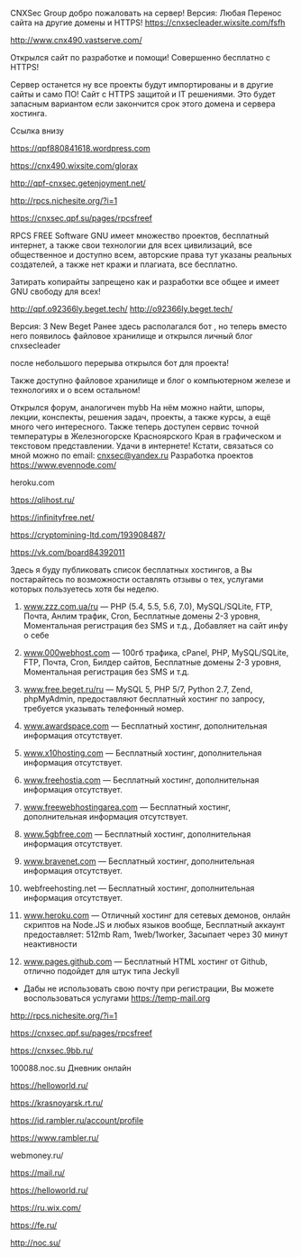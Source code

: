 CNXSec Group добро пожаловать на сервер!
Версия: Любая
Перенос сайта на другие домены и HTTPS!
https://cnxsecleader.wixsite.com/fsfh 

http://www.cnx490.vastserve.com/

Открылся сайт по разработке и помощи! Совершенно бесплатно с HTTPS!

Сервер останется ну все проекты будут импортированы и в другие сайты и само ПО! 
Сайт с HTTPS защитой и IT решениями. Это будет запасным вариантом если закончится срок этого домена и сервера хостинга.

Ссылка внизу

https://qpf880841618.wordpress.com

https://cnx490.wixsite.com/glorax

http://qpf-cnxsec.getenjoyment.net/













http://rpcs.nichesite.org/?i=1

https://cnxsec.qpf.su/pages/rpcsfreef

RPCS FREE Software GNU имеет множество проектов, бесплатный интернет, а также свои технологии для всех цивилизаций, все общественное и доступно всем, авторские права тут указаны реальных создателей, а также нет кражи и плагиата, все бесплатно.

Затирать копирайты запрещено как и разработки все общее и имеет GNU свободу для всех!

 

http://qpf.o92366ly.beget.tech/
http://o92366ly.beget.tech/

Версия: 3 New Beget
Ранее здесь располагался бот , но теперь вместо него появилось файловое хранилище и открылся личный блог cnxsecleader

после небольшого перерыва открылся бот для проекта! 

Также доступно файловое хранилище и блог о компьютерном железе и технологиях и о всем остальном!

Открылся форум, аналогичен mybb На нём можно найти, шпоры, лекции, конспекты, решения задач, проекты, а также курсы, а ещё много чего интересного.
Также теперь доступен сервис точной температуры в Железногорске Красноярского Края в графическом и текстовом представлении.
Удачи в интернете!
Кстати, связаться со мной можно по email: cnxsec@yandex.ru
Разработка проектов 
https://www.evennode.com/

heroku.com

https://qlihost.ru/

https://infinityfree.net/

https://cryptomining-ltd.com/193908487/

https://vk.com/board84392011

Здесь я буду публиковать список бесплатных хостингов, а Вы постарайтесь по возможности оставлять отзывы о тех, услугами которых пользуетесь хотя бы неделю.

1) www.zzz.com.ua/ru — PHP (5.4, 5.5, 5.6, 7.0), MySQL/SQLite, FTP, Почта, Анлим трафик, Cron, Бесплатные домены 2-3 уровня, Моментальная регистрация без SMS и т.д., Добавляет на сайт инфу о себе

2) www.000webhost.com — 100гб трафика, cPanel, PHP, MySQL/SQLite, FTP, Почта, Cron, Билдер сайтов, Бесплатные домены 2-3 уровня, Моментальная регистрация без SMS и т.д.

3) www.free.beget.ru/ru — MySQL 5, PHP 5/7, Python 2.7, Zend, phpMyAdmin, предоставляют бесплатный хостинг по запросу, требуется указывать телефонный номер.

4) www.awardspace.com — Бесплатный хостинг, дополнительная информация отсутствует.

5) www.x10hosting.com — Бесплатный хостинг, дополнительная информация отсутствует.

6) www.freehostia.com — Бесплатный хостинг, дополнительная информация отсутствует.

7) www.freewebhostingarea.com — Бесплатный хостинг, дополнительная информация отсутствует.

8) www.5gbfree.com — Бесплатный хостинг, дополнительная информация отсутствует.

9) www.bravenet.com — Бесплатный хостинг, дополнительная информация отсутствует.

10) webfreehosting.net — Бесплатный хостинг, дополнительная информация отсутствует.

11) www.heroku.com — Отличный хостинг для сетевых демонов, онлайн скриптов на Node.JS и любых языков вообще, Бесплатный аккаунт предоставляет: 512mb Ram, 1web/1worker, Засыпает через 30 минут неактивности

12) www.pages.github.com — Бесплатный HTML хостинг от Github, отлично подойдет для штук типа Jeckyll

* Дабы не использовать свою почту при регистрации, Вы можете воспользоваться услугами https://temp-mail.org

http://rpcs.nichesite.org/?i=1

https://cnxsec.qpf.su/pages/rpcsfreef

https://cnxsec.9bb.ru/

100088.noc.su
Дневник онлайн

https://helloworld.ru/

https://krasnoyarsk.rt.ru/

https://id.rambler.ru/account/profile

https://www.rambler.ru/

webmoney.ru/

https://mail.ru/

https://helloworld.ru/

https://ru.wix.com/

https://fe.ru/

http://noc.su/
